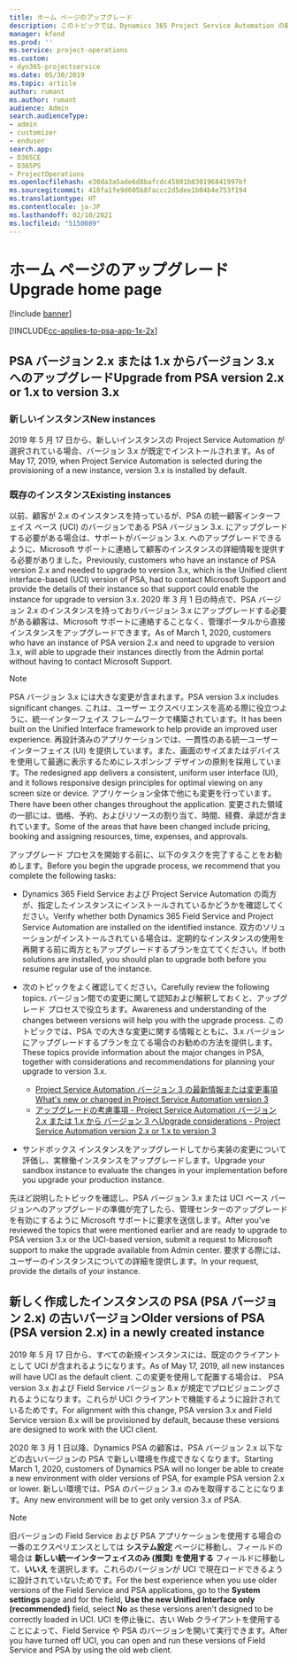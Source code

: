 ```yaml
---
title: ホーム ページのアップグレード
description: このトピックでは、Dynamics 365 Project Service Automation の新しい、変更された機能に関する重要な情報の見つけ方、および最新バージョンへのアップグレードの手順を説明します。
manager: kfend
ms.prod: ''
ms.service: project-operations
ms.custom:
- dyn365-projectservice
ms.date: 05/30/2019
ms.topic: article
author: rumant
ms.author: rumant
audience: Admin
search.audienceType:
- admin
- customizer
- enduser
search.app:
- D365CE
- D365PS
- ProjectOperations
ms.openlocfilehash: e30da3a5ade6d8bafcdc45801b830196841997bf
ms.sourcegitcommit: 418fa1fe9d605b8faccc2d5dee1b04b4e753f194
ms.translationtype: HT
ms.contentlocale: ja-JP
ms.lasthandoff: 02/10/2021
ms.locfileid: "5150089"
---
```

# <a name="upgrade-home-page"></a><span data-ttu-id="95899-103">ホーム ページのアップグレード</span><span class="sxs-lookup"><span data-stu-id="95899-103">Upgrade home page</span></span>

[!include [banner](../includes/psa-now-project-operations.md)]

[!INCLUDE[cc-applies-to-psa-app-1x-2x](../includes/cc-applies-to-psa-app-1x-2x.md)]

## <a name="upgrade-from-psa-version-2x-or-1x-to-version-3x"></a><span data-ttu-id="95899-104">PSA バージョン 2.x または 1.x からバージョン 3.x へのアップグレード</span><span class="sxs-lookup"><span data-stu-id="95899-104">Upgrade from PSA version 2.x or 1.x to version 3.x</span></span>

### <a name="new-instances"></a><span data-ttu-id="95899-105">新しいインスタンス</span><span class="sxs-lookup"><span data-stu-id="95899-105">New instances</span></span>

<span data-ttu-id="95899-106">2019 年 5 月 17 日から、新しいインスタンスの Project Service Automation が選択されている場合、バージョン 3.x が既定でインストールされます。</span><span class="sxs-lookup"><span data-stu-id="95899-106">As of May 17, 2019, when Project Service Automation is selected during the provisioning of a new instance, version 3.x is installed by default.</span></span>

### <a name="existing-instances"></a><span data-ttu-id="95899-107">既存のインスタンス</span><span class="sxs-lookup"><span data-stu-id="95899-107">Existing instances</span></span>

<span data-ttu-id="95899-108">以前、顧客が 2.x のインスタンスを持っているが、PSA の統一顧客インターフェイス ベース (UCI) のバージョンである PSA バージョン 3.x. にアップグレードする必要がある場合は、サポートがバージョン 3.x. へのアップグレードできるように、Microsoft サポートに連絡して顧客のインスタンスの詳細情報を提供する必要がありました。</span><span class="sxs-lookup"><span data-stu-id="95899-108">Previously, customers who have an instance of PSA version 2.x and needed to upgrade to version 3.x, which is the Unified client interface-based (UCI) version of PSA, had to contact Microsoft Support and provide the details of their instance so that support could enable the instance for upgrade to version 3.x.</span></span> <span data-ttu-id="95899-109">2020 年 3 月 1 日の時点で、PSA バージョン 2.x のインスタンスを持っておりバージョン 3.x にアップグレードする必要がある顧客は、Microsoft サポートに連絡することなく、管理ポータルから直接インスタンスをアップグレードできます。</span><span class="sxs-lookup"><span data-stu-id="95899-109">As of March 1, 2020, customers who have an instance of PSA version 2.x and need to upgrade to version 3.x, will able to upgrade their instances directly from the Admin portal without having to contact Microsoft Support.</span></span>  

> [!NOTE]
> <span data-ttu-id="95899-110">PSA バージョン 3.x には大きな変更が含まれます。</span><span class="sxs-lookup"><span data-stu-id="95899-110">PSA version 3.x includes significant changes.</span></span> <span data-ttu-id="95899-111">これは、ユーザー エクスペリエンスを高める際に役立つように、統一インターフェイス フレームワークで構築されています。</span><span class="sxs-lookup"><span data-stu-id="95899-111">It has been built on the Unified Interface framework to help provide an improved user experience.</span></span> <span data-ttu-id="95899-112">再設計済みのアプリケーションでは、一貫性のある統一ユーザー インターフェイス (UI) を提供しています。また、画面のサイズまたはデバイスを使用して最適に表示するためにレスポンシブ デザインの原則を採用しています。</span><span class="sxs-lookup"><span data-stu-id="95899-112">The redesigned app delivers a consistent, uniform user interface (UI), and it follows responsive design principles for optimal viewing on any screen size or device.</span></span> <span data-ttu-id="95899-113">アプリケーション全体で他にも変更を行っています。</span><span class="sxs-lookup"><span data-stu-id="95899-113">There have been other changes throughout the application.</span></span> <span data-ttu-id="95899-114">変更された領域の一部には、価格、予約、およびリソースの割り当て、時間、経費、承認が含まれています。</span><span class="sxs-lookup"><span data-stu-id="95899-114">Some of the areas that have been changed include pricing, booking and assigning resources, time, expenses, and approvals.</span></span>

<span data-ttu-id="95899-115">アップグレード プロセスを開始する前に、以下のタスクを完了することをお勧めします。</span><span class="sxs-lookup"><span data-stu-id="95899-115">Before you begin the upgrade process, we recommend that you complete the following tasks:</span></span>

- <span data-ttu-id="95899-116">Dynamics 365 Field Service および Project Service Automation の両方が、指定したインスタンスにインストールされているかどうかを確認してください。</span><span class="sxs-lookup"><span data-stu-id="95899-116">Verify whether both Dynamics 365 Field Service and Project Service Automation are installed on the identified instance.</span></span> <span data-ttu-id="95899-117">双方のソリューションがインストールされている場合は、定期的なインスタンスの使用を再開する前に両方ともアップグレードするプランを立ててください。</span><span class="sxs-lookup"><span data-stu-id="95899-117">If both solutions are installed, you should plan to upgrade both before you resume regular use of the instance.</span></span>
- <span data-ttu-id="95899-118">次のトピックをよく確認してください。</span><span class="sxs-lookup"><span data-stu-id="95899-118">Carefully review the following topics.</span></span> <span data-ttu-id="95899-119">バージョン間での変更に関して認知および解釈しておくと、アップグレード プロセスで役立ちます。</span><span class="sxs-lookup"><span data-stu-id="95899-119">Awareness and understanding of the changes between versions will help you with the upgrade process.</span></span> <span data-ttu-id="95899-120">このトピックでは、PSA での大きな変更に関する情報とともに、3.x バージョンにアップグレードするプランを立てる場合のお勧めの方法を提供します。</span><span class="sxs-lookup"><span data-stu-id="95899-120">These topics provide information about the major changes in PSA, together with considerations and recommendations for planning your upgrade to version 3.x.</span></span>

    - [<span data-ttu-id="95899-121">Project Service Automation バージョン 3 の最新情報または変更事項</span><span class="sxs-lookup"><span data-stu-id="95899-121">What's new or changed in Project Service Automation version 3</span></span>](whats-new-changed-v3.md)
    - [<span data-ttu-id="95899-122">アップグレードの考慮事項 - Project Service Automation バージョン 2.x または 1.x から バージョン 3 へ</span><span class="sxs-lookup"><span data-stu-id="95899-122">Upgrade considerations - Project Service Automation version 2.x or 1.x to version 3</span></span>](upgrade-v3.md)

- <span data-ttu-id="95899-123">サンドボックス インスタンスをアップグレードしてから実装の変更について評価し、実稼働インスタンスをアップグレードします。</span><span class="sxs-lookup"><span data-stu-id="95899-123">Upgrade your sandbox instance to evaluate the changes in your implementation before you upgrade your production instance.</span></span>

<span data-ttu-id="95899-124">先ほど説明したトピックを確認し、PSA バージョン 3.x または UCI ベース バージョンへのアップグレードの準備が完了したら、管理センターのアップグレードを有効にするように Microsoft サポートに要求を送信します。</span><span class="sxs-lookup"><span data-stu-id="95899-124">After you've reviewed the topics that were mentioned earlier and are ready to upgrade to PSA version 3.x or the UCI-based version, submit a request to Microsoft support to make the upgrade available from Admin center.</span></span> <span data-ttu-id="95899-125">要求する際には、ユーザーのインスタンスについての詳細を提供します。</span><span class="sxs-lookup"><span data-stu-id="95899-125">In your request, provide the details of your instance.</span></span>

## <a name="older-versions-of-psa-psa-version-2x-in-a-newly-created-instance"></a><span data-ttu-id="95899-126">新しく作成したインスタンスの PSA (PSA バージョン 2.x) の古いバージョン</span><span class="sxs-lookup"><span data-stu-id="95899-126">Older versions of PSA (PSA version 2.x) in a newly created instance</span></span>

<span data-ttu-id="95899-127">2019 年 5 月 17 日から、すべての新規インスタンスには、既定のクライアントとして UCI が含まれるようになります。</span><span class="sxs-lookup"><span data-stu-id="95899-127">As of May 17, 2019, all new instances will have UCI as the default client.</span></span> <span data-ttu-id="95899-128">この変更を使用して配置する場合は、 PSA version 3.x および Field Service バージョン 8.x が規定でプロビジョニングされるようになります。これらが UCI クライアントで機能するように設計されているためです。</span><span class="sxs-lookup"><span data-stu-id="95899-128">For alignment with this change, PSA version 3.x and Field Service version 8.x will be provisioned by default, because these versions are designed to work with the UCI client.</span></span>

<span data-ttu-id="95899-129">2020 年 3 月 1 日以降、Dynamics PSA の顧客は、PSA バージョン 2.x 以下などの古いバージョンの PSA で新しい環境を作成できなくなります。</span><span class="sxs-lookup"><span data-stu-id="95899-129">Starting March 1, 2020, customers of Dynamics PSA will no longer be able to create a new environment with older versions of PSA, for example PSA version 2.x or lower.</span></span> <span data-ttu-id="95899-130">新しい環境では、PSA のバージョン 3.x のみを取得することになります。</span><span class="sxs-lookup"><span data-stu-id="95899-130">Any new environment will be to get only version 3.x of PSA.</span></span>

> [!NOTE]
> <span data-ttu-id="95899-131">旧バージョンの Field Service および PSA アプリケーションを使用する場合の一番のエクスペリエンスとしては **システム設定** ページに移動し、フィールドの場合は **新しい統一インターフェイスのみ (推奨) を使用する** フィールドに移動して、**いいえ** を選択します。これらのバージョンが UCI で現在ロードできるように設計されていないためです。</span><span class="sxs-lookup"><span data-stu-id="95899-131">For the best experience when you use older versions of the Field Service and PSA applications, go to the **System settings** page and for the field, **Use the new Unified Interface only (recommended)** field, select **No** as these versions aren't designed to be correctly loaded in UCI.</span></span> <span data-ttu-id="95899-132">UCI を停止後に、古い Web クライアントを使用することによって、Field Service や PSA のバージョンを開いて実行できます。</span><span class="sxs-lookup"><span data-stu-id="95899-132">After you have turned off UCI, you can open and run these versions of Field Service and PSA by using the old web client.</span></span> 
